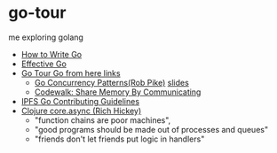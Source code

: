 # go-tour
me exploring golang


- [How to Write Go](https://golang.org/doc/code.html)
- [Effective Go](https://golang.org/doc/effective_go.html)
- [Go Tour Go from here links ](https://tour.golang.org/concurrency/11)
    - [Go Concurrency Patterns(Rob Pike)](https://www.youtube.com/watch?v=f6kdp27TYZs) [slides](https://talks.golang.org/2012/concurrency.slide#1)
    - [Codewalk: Share Memory By Communicating](https://golang.org/doc/codewalk/sharemem/)
- [IPFS Go Contributing Guidelines](https://github.com/ipfs/community/blob/master/CONTRIBUTING_GO.md)
- [Clojure core.async (Rich Hickey)](https://www.infoq.com/presentations/clojure-core-async/)
    - "function chains are poor machines", 
    - "good programs should be made out of processes and queues"
    - "friends don't let friends put logic in handlers"